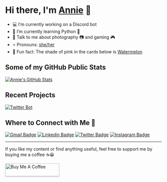 # Hi there, I'm [Annie](https://www.linkedin.com/in/anniewu2303/) :wave:	

- :computer: I’m currently working on a Discord bot
- :seedling: I’m currently learning Python :snake:
- :speech_balloon: Talk to me about photography :camera: and gaming :video_game:
- :star: Pronouns: [she/her](https://www.mypronouns.org/she-her)
- :watermelon: Fun fact: The shade of pink in the cards below is [Watermelon](https://www.schemecolor.com/sample?getcolor=f35588)

## Some of my GitHub Public Stats

[![Annie's GitHub Stats](https://github-readme-stats.vercel.app/api?username=anniewu2303&title_color=F35588)](https://github.com/anniewu2303)

## Recent Projects

[![Twitter Bot](https://github-readme-stats.vercel.app/api/pin/?username=anniewu2303&repo=twitter-retweet-bot&title_color=F35588)](https://github.com/anniewu2303/Twitter-Retweet-Bot)

## Where to Connect with Me :speech_balloon:

[![Gmail Badge](https://img.shields.io/badge/Gmail-c14438?style=flat&logo=Gmail&logoColor=white)](mailto:anniewu2303@gmail.com "Connect via Email")
[![Linkedin Badge](https://img.shields.io/badge/-LinkedIn-0072b1?style=flat&logo=Linkedin&logoColor=white)](https://www.linkedin.com/in/anniewu2303/ "Connect on LinkedIn")
[![Twitter Badge](https://img.shields.io/badge/-Twitter-00acee?style=flat&logo=Twitter&logoColor=white)](https://twitter.com/intent/follow?screen_name=anniew_twt "Follow on Twitter")
[![Instagram Badge](https://img.shields.io/badge/-Instagram-E1306C?style=flat&logo=instagram&logoColor=white)](https://www.instagram.com/anniewu_photo/ "Follow on Instagram")

---

If you like my content or find anything useful, feel free to support me by buying me a coffee :coffee::grinning:

<a href="https://www.buymeacoffee.com/awu2303" target="_blank"><img src="https://www.buymeacoffee.com/assets/img/custom_images/orange_img.png" alt="Buy Me A Coffee" style="height: 41px !important;width: 174px !important;box-shadow: 0px 3px 2px 0px rgba(190, 190, 190, 0.5) !important;-webkit-box-shadow: 0px 3px 2px 0px rgba(190, 190, 190, 0.5) !important;" ></a>
